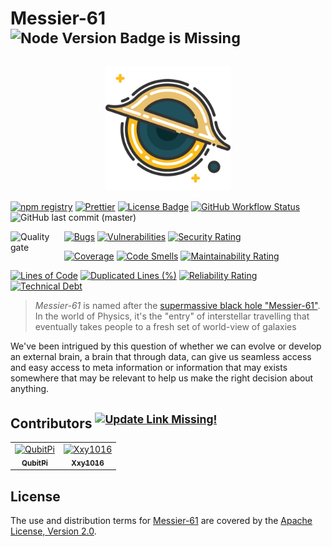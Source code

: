 Messier-61 <sup>![Node Version Badge is Missing][node version badge]</sup>
==========

<div align="center">
<img src="https://raw.githubusercontent.com/paion-data/Messier-61/master/docs/static/img/logo.svg" width="200px" />
</div>

[![npm registry][npm registry]](https://www.npmjs.com/package/@paiondata/messier-61)
[![Prettier][Prettier badge]](https://prettier.io/)
[![License Badge][license badge]](https://www.apache.org/licenses/LICENSE-2.0)
[![GitHub Workflow Status][release status]](https://github.com/paion-data/messier-61/actions/workflows/ci-cd.yml)
![GitHub last commit (master)](https://img.shields.io/github/last-commit/paion-data/messier-61/master?logo=github&style=for-the-badge)

<a href="https://sonarcloud.io/summary/new_code?id=paion-data_Messier-61">
    <img align="left" width="17%" alt="Quality gate" src="https://sonarcloud.io/api/project_badges/quality_gate?project=paion-data_Messier-61">
</a>

[![Bugs](https://sonarcloud.io/api/project_badges/measure?project=paion-data_Messier-61&metric=bugs)](https://sonarcloud.io/summary/new_code?id=paion-data_Messier-61)
[![Vulnerabilities](https://sonarcloud.io/api/project_badges/measure?project=paion-data_Messier-61&metric=vulnerabilities)](https://sonarcloud.io/summary/new_code?id=paion-data_Messier-61)
[![Security Rating](https://sonarcloud.io/api/project_badges/measure?project=paion-data_Messier-61&metric=security_rating)](https://sonarcloud.io/summary/new_code?id=paion-data_Messier-61)

[![Coverage](https://sonarcloud.io/api/project_badges/measure?project=paion-data_Messier-61&metric=coverage)](https://sonarcloud.io/summary/new_code?id=paion-data_Messier-61)
[![Code Smells](https://sonarcloud.io/api/project_badges/measure?project=paion-data_Messier-61&metric=code_smells)](https://sonarcloud.io/summary/new_code?id=paion-data_Messier-61)
[![Maintainability Rating](https://sonarcloud.io/api/project_badges/measure?project=paion-data_Messier-61&metric=sqale_rating)](https://sonarcloud.io/summary/new_code?id=paion-data_Messier-61)

[![Lines of Code](https://sonarcloud.io/api/project_badges/measure?project=paion-data_Messier-61&metric=ncloc)](https://sonarcloud.io/summary/new_code?id=paion-data_Messier-61)
[![Duplicated Lines (%)](https://sonarcloud.io/api/project_badges/measure?project=paion-data_Messier-61&metric=duplicated_lines_density)](https://sonarcloud.io/summary/new_code?id=paion-data_Messier-61)
[![Reliability Rating](https://sonarcloud.io/api/project_badges/measure?project=paion-data_Messier-61&metric=reliability_rating)](https://sonarcloud.io/summary/new_code?id=paion-data_Messier-61)
[![Technical Debt](https://sonarcloud.io/api/project_badges/measure?project=paion-data_Messier-61&metric=sqale_index)](https://sonarcloud.io/summary/new_code?id=paion-data_Messier-61)

> _Messier-61_ is named after the [supermassive black hole "Messier-61"][Messier-61 Wikipedia]. In the world of Physics,
> it's the "entry" of interstellar travelling that eventually takes people to a fresh set of world-view of galaxies

We've been intrigued by this question of whether we can evolve or develop an external brain, a brain that through data,
can give us seamless access and easy access to meta information or information that may exists somewhere that may be
relevant to help us make the right decision about anything.

Contributors <sup>[![Update Link Missing!](https://img.shields.io/badge/Click%20To%20Update-00AA00.svg?style=for-the-badge&logo=githubactions&logoColor=white)](https://github.com/paion-data/Messier-61/actions/workflows/contributors.yml)</sup>
------------

<!-- readme: collaborators,contributors,bots -start -->
<table>
<tr>
    <td align="center">
        <a href="https://github.com/QubitPi">
            <img src="https://avatars.githubusercontent.com/u/16126939?v=4" width="100;" alt="QubitPi"/>
            <br />
            <sub><b>QubitPi</b></sub>
        </a>
    </td>
    <td align="center">
        <a href="https://github.com/Xxy1016">
            <img src="https://avatars.githubusercontent.com/u/125425805?v=4" width="100;" alt="Xxy1016"/>
            <br />
            <sub><b>Xxy1016</b></sub>
        </a>
    </td></tr>
</table>
<!-- readme: collaborators,contributors,bots -end -->

License
-------

The use and distribution terms for [Messier-61][Messier-61 documentation] are covered by the
[Apache License, Version 2.0][Apache License, Version 2.0].

[Apache License, Version 2.0]: http://www.apache.org/licenses/LICENSE-2.0.html

[license badge]: https://img.shields.io/badge/Apache%202.0-F25910.svg?style=for-the-badge&logo=Apache&logoColor=white

[Messier-61 documentation]: https://paion-data.github.io/Messier-61/
[Messier-61 Wikipedia]: https://en.wikipedia.org/wiki/Messier_61

[node version badge]: https://img.shields.io/node/v/messier-61?logo=Node.js&logoColor=white&style=for-the-badge
[npm registry]: https://img.shields.io/npm/v/@paiondata/messier-61?logo=npm&style=for-the-badge

[Prettier badge]: https://img.shields.io/badge/code_style-prettier-ff69b4.svg?style=for-the-badge&logo=Prettier

[release status]: https://img.shields.io/github/actions/workflow/status/paion-data/messier-61/ci-cd.yml?branch=master&logo=github&style=for-the-badge
